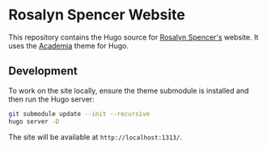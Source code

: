 # Rosalyn Spencer Website

This repository contains the Hugo source for [Rosalyn Spencer's](https://www.rosalynspencer.co.uk/) website. It uses the [Academia](https://github.com/themefisher/academia-hugo) theme for Hugo.

## Development

To work on the site locally, ensure the theme submodule is installed and then run the Hugo server:

```bash
git submodule update --init --recursive
hugo server -D
```

The site will be available at `http://localhost:1313/`.

